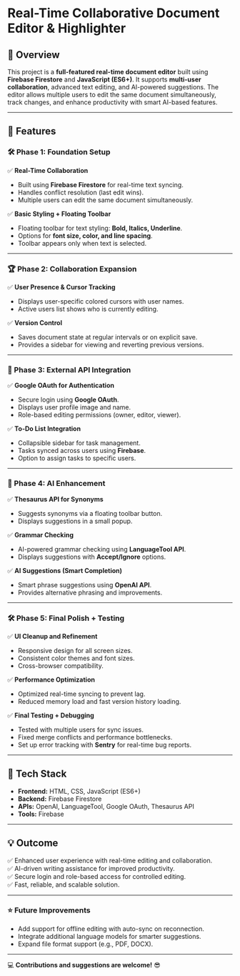 # **Real-Time Collaborative Document Editor & Highlighter**  

## 🚀 **Overview**  
This project is a **full-featured real-time document editor** built using **Firebase Firestore** and **JavaScript (ES6+)**. It supports **multi-user collaboration**, advanced text editing, and AI-powered suggestions. The editor allows multiple users to edit the same document simultaneously, track changes, and enhance productivity with smart AI-based features.  

---  

## 🌟 **Features**  

### **🛠️ Phase 1: Foundation Setup**  
✅ **Real-Time Collaboration**  
- Built using **Firebase Firestore** for real-time text syncing.  
- Handles conflict resolution (last edit wins).  
- Multiple users can edit the same document simultaneously.  

✅ **Basic Styling + Floating Toolbar**  
- Floating toolbar for text styling: **Bold, Italics, Underline**.  
- Options for **font size, color, and line spacing**.  
- Toolbar appears only when text is selected.  

---  

### **🏆 Phase 2: Collaboration Expansion**  
✅ **User Presence & Cursor Tracking**  
- Displays user-specific colored cursors with user names.  
- Active users list shows who is currently editing.  

✅ **Version Control**  
- Saves document state at regular intervals or on explicit save.  
- Provides a sidebar for viewing and reverting previous versions.  

---  

### **📆 Phase 3: External API Integration**  
✅ **Google OAuth for Authentication**  
- Secure login using **Google OAuth**.  
- Displays user profile image and name.  
- Role-based editing permissions (owner, editor, viewer).  
  

✅ **To-Do List Integration**  
- Collapsible sidebar for task management.  
- Tasks synced across users using **Firebase**.  
- Option to assign tasks to specific users.  

---  

### **🧠 Phase 4: AI Enhancement**  
✅ **Thesaurus API for Synonyms**  
- Suggests synonyms via a floating toolbar button.  
- Displays suggestions in a small popup.  

✅ **Grammar Checking**  
- AI-powered grammar checking using **LanguageTool API**.  
- Displays suggestions with **Accept/Ignore** options.  

✅ **AI Suggestions (Smart Completion)**  
- Smart phrase suggestions using **OpenAI API**.  
- Provides alternative phrasing and improvements.  

---  

### **🛠️ Phase 5: Final Polish + Testing**  
✅ **UI Cleanup and Refinement**  
- Responsive design for all screen sizes.  
- Consistent color themes and font sizes.  
- Cross-browser compatibility.  

✅ **Performance Optimization**  
- Optimized real-time syncing to prevent lag.  
- Reduced memory load and fast version history loading.  

✅ **Final Testing + Debugging**  
- Tested with multiple users for sync issues.  
- Fixed merge conflicts and performance bottlenecks.  
- Set up error tracking with **Sentry** for real-time bug reports.  

---  

## 🚀 **Tech Stack**  
- **Frontend:** HTML, CSS, JavaScript (ES6+)  
- **Backend:** Firebase Firestore  
- **APIs:** OpenAI, LanguageTool, Google OAuth, Thesaurus API  
- **Tools:** Firebase

---  

## 💡 **Outcome**  
✅ Enhanced user experience with real-time editing and collaboration.  
✅ AI-driven writing assistance for improved productivity.  
✅ Secure login and role-based access for controlled editing.  
✅ Fast, reliable, and scalable solution.  

---  

### ⭐ **Future Improvements**  
- Add support for offline editing with auto-sync on reconnection.  
- Integrate additional language models for smarter suggestions.  
- Expand file format support (e.g., PDF, DOCX).  

---  

💻 **Contributions and suggestions are welcome!** 😎  
